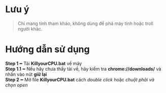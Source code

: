 # Lưu ý
> Chỉ mang tính tham khảo, không dùng để phá máy tính hoặc troll người khác.

# Hướng dẫn sử dụng
**Step 1**╺╸Tải **KillyourCPU.bat** về máy <br>
**Step 1.1**╺╸Nếu hãy chưa thấy tải về, hãy kiểm tra **chrome://downloads/** và nhấn vào nút **giữ lại** <br>
**Step 2**╺╸Mở file **KillyourCPU.bat** cách _double click_ hoặc _chuột phải và chọn open_ <br>
